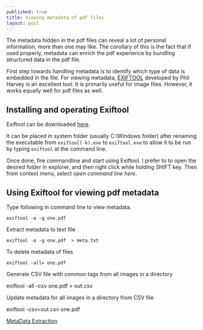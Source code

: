 ```yaml
---
published: true
title: Viewing metadata of pdf files
layout: post
---
```

The metadata hidden in the pdf files can reveal a lot of personal information, more than one may like. The corollary of this is the fact that if used properly, metadata can enrich the pdf experience by bundling structured data in the pdf file.

First step towards handling metadata is to identify which type of data is embedded in the file. For viewing metadata, [EXIFTOOL](http://www.sno.phy.queensu.ca/~phil/exiftool/) developed by Phil Harvey is an excellent tool. It is primarily useful for image files. However, it works equally well for pdf files as well.

## Installing and operating Exiftool

Exiftool can be downloaded [here](http://www.sno.phy.queensu.ca/~phil/exiftool/exiftool-10.25.zip).

It can be placed in system folder (usually C:\Windows folder) after renaming the executable from `exiftool(‑k).exe` to `exiftool.exe` to allow it to be run by typing `exiftool` at the command line.

Once done, fire commandline and start using Exiftool. I prefer to to open the desired folder in explorer, and then right click while holding SHIFT key. Then from context menu, select *open command line here*. 

## Using Exiftool for viewing pdf metadata

Type following in command line to view metadata.

```exiftool -a -g one.pdf ```

Extract metadata to text file

```exiftool -a -g one.pdf  > meta.txt```

To delete metadata of files 

```exiftool -all= one.pdf```

Generate CSV file with common tags from all images in a directory

exiftool -all -csv one.pdf > out.csv

Update metadata for all images in a directory from CSV file

exiftool -csv=out.csv one.pdf


[MetaData Extraction](http://www.forensicswiki.org/wiki/Document_Metadata_Extraction)